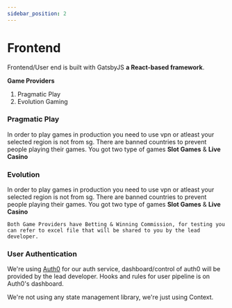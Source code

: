 ```yaml
---
sidebar_position: 2
---
```


# Frontend

Frontend/User end is built with GatsbyJS **a React-based framework**.

<strong>Game Providers</strong>

1. Pragmatic Play
2. Evolution Gaming


### Pragmatic Play

In order to play games in production you need to use vpn or atleast your selected region is not from sg. There are banned countries to prevent people playing their games. You got two type of games <strong>Slot Games</strong> & <strong>Live Casino</strong>


### Evolution

In order to play games in production you need to use vpn or atleast your selected region is not from sg. There are banned countries to prevent people playing their games. You got two type of games <strong>Slot Games</strong> & <strong>Live Casino</strong>

``Both Game Providers have Betting & Winning Commission, for testing you can refer to excel file that will be shared to you by the lead developer.``

### User Authentication

We're using [Auth0](https://auth0.com/) for our auth service, dashboard/control of auth0 will be provided by the lead developer. Hooks and rules for user pipeline is on Auth0's dashboard.

We're not using any state management library, we're just using Context.

